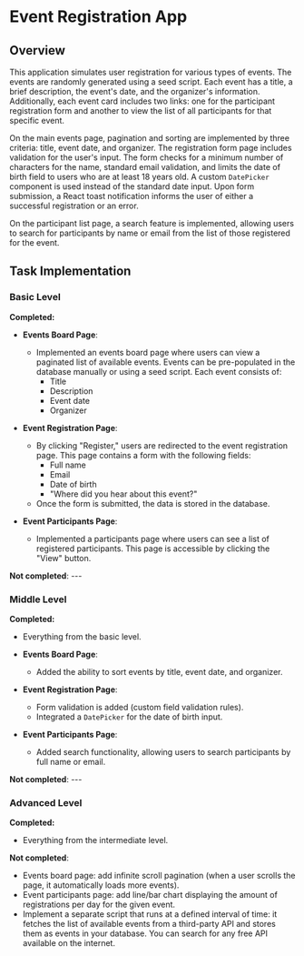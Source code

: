 # Event Registration App

## Overview

This application simulates user registration for various types of events. The events are randomly generated using a seed script. Each event has a title, a brief description, the event's date, and the organizer's information. Additionally, each event card includes two links: one for the participant registration form and another to view the list of all participants for that specific event.

On the main events page, pagination and sorting are implemented by three criteria: title, event date, and organizer. The registration form page includes validation for the user's input. The form checks for a minimum number of characters for the name, standard email validation, and limits the date of birth field to users who are at least 18 years old. A custom `DatePicker` component is used instead of the standard date input. Upon form submission, a React toast notification informs the user of either a successful registration or an error.

On the participant list page, a search feature is implemented, allowing users to search for participants by name or email from the list of those registered for the event.

## Task Implementation

### Basic Level

**Completed:**

- **Events Board Page**: 
  - Implemented an events board page where users can view a paginated list of available events. Events can be pre-populated in the database manually or using a seed script. Each event consists of:
    - Title
    - Description
    - Event date
    - Organizer

- **Event Registration Page**: 
  - By clicking "Register," users are redirected to the event registration page. This page contains a form with the following fields:
    - Full name
    - Email
    - Date of birth
    - "Where did you hear about this event?"
  - Once the form is submitted, the data is stored in the database.

- **Event Participants Page**: 
  - Implemented a participants page where users can see a list of registered participants. This page is accessible by clicking the "View" button.

**Not completed**: ---

### Middle Level

**Completed:**

- Everything from the basic level.
- **Events Board Page**: 
  - Added the ability to sort events by title, event date, and organizer.
  
- **Event Registration Page**: 
  - Form validation is added (custom field validation rules).
  - Integrated a `DatePicker` for the date of birth input.
  
- **Event Participants Page**: 
  - Added search functionality, allowing users to search participants by full name or email.

**Not completed**: ---

### Advanced Level

**Completed:**

- Everything from the intermediate level.

**Not completed**: 

- Events board page: add infinite scroll pagination (when a user scrolls the page, it automatically loads more events).
- Event participants page: add line/bar chart displaying the amount of registrations per day for the given event.
- Implement a separate script that runs at a defined interval of time: it fetches the list of available events from a third-party API and stores them as events in your database. You can search for any free API available on the internet.
